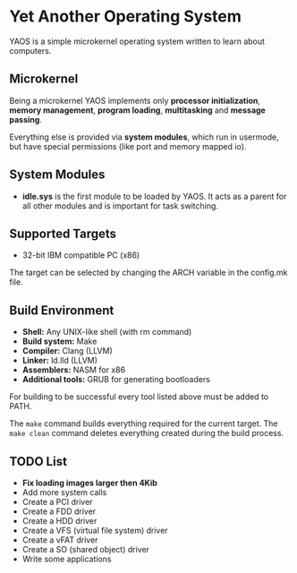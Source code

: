 Yet Another Operating System
============================

YAOS is a simple microkernel operating system written to learn about computers.

Microkernel
-----------

Being a microkernel YAOS implements only **processor initialization**,
**memory management**, **program loading**, **multitasking** and **message passing**.

Everything else is provided via **system modules**, which run in usermode,
but have special permissions (like port and memory mapped io).

System Modules
--------------

- **idle.sys** is the first module to be loaded by YAOS. It acts as a parent for
all other modules and is important for task switching.

Supported Targets
-----------------

- 32-bit IBM compatible PC (x86)

The target can be selected by changing the ARCH variable in the config.mk file.

Build Environment
-----------------

- **Shell:** Any UNIX-like shell (with rm command)
- **Build system:** Make
- **Compiler:** Clang (LLVM)
- **Linker:** ld.lld (LLVM)
- **Assemblers:** NASM for x86
- **Additional tools:** GRUB for generating bootloaders

For building to be successful every tool listed above must be added to PATH.

The `make` command builds everything required for the current target.
The `make clean` command deletes everything created during the build process.

TODO List
---------

- **Fix loading images larger then 4Kib**
- Add more system calls
- Create a PCI driver
- Create a FDD driver
- Create a HDD driver
- Create a VFS (virtual file system) driver
- Create a vFAT driver
- Create a SO (shared object) driver
- Write some applications

